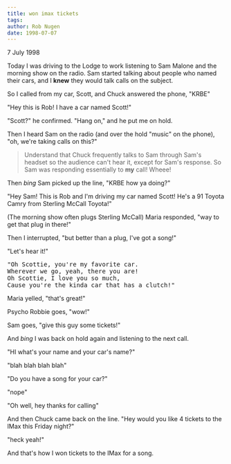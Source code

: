 ```yaml
---
title: won imax tickets
tags: 
author: Rob Nugen
date: 1998-07-07
---
```


<title>Won IMax Tickets</title>

<p class=date>7 July 1998</p>

<p>Today I was driving to the Lodge to work listening to Sam Malone and the morning show on the radio.  Sam started talking about people who named their cars, and I <b>knew</b> they would talk calls on the subject.

<p>So I called from my car, Scott, and Chuck answered the phone, "KRBE"

<p>"Hey this is Rob!  I have a car named Scott!"

<p>"Scott?" he confirmed.  "Hang on," and he put me on hold.

<p>Then I heard Sam on the radio (and over the hold "music" on the phone), "oh, we're taking calls on this?"

<p><blockquote>Understand that Chuck frequently talks to Sam through Sam's headset so the audience can't hear it, except for Sam's response.
So Sam was responding essentially to <b>my</b> call!  Wheee!
</blockquote>

<p>Then <em>bing</em> Sam picked up the line, "KRBE how ya doing?"

<p>"Hey Sam!  This is Rob and I'm driving my car named Scott!  He's a 91 Toyota Camry from Sterling McCall Toyota!"

<p>(The morning show often plugs Sterling McCall) Maria responded, "way to get that plug in there!"

<p>Then I interrupted, "but better than a plug, I've got a song!"

<p>"Let's hear it!"

<pre>
"Oh Scottie, you're my favorite car.
Wherever we go, yeah, there you are!
Oh Scottie, I love you so much,
Cause you're the kinda car that has a clutch!"
</pre>

<p>Maria yelled, "that's great!"

<p>Psycho Robbie goes, "wow!"

<p>Sam goes, "give this guy some tickets!"

<p>And <em>bing</em> I was back on hold again and listening to the next call.

<p>"HI what's your name and your car's name?"

<p>"blah blah blah blah"

<p>"Do you have a song for your car?"

<p>"nope"

<p>"Oh well, hey thanks for calling"

<p>And then Chuck came back on the line. "Hey would you like 4 tickets to the IMax this Friday night?"

<p>"heck yeah!"

<p>And that's how I won tickets to the IMax for a song.
</p>
